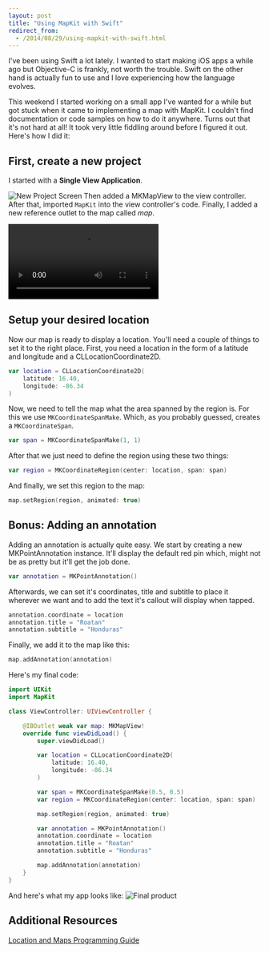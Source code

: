 ```yaml
---
layout: post
title: "Using MapKit with Swift"
redirect_from:
  - /2014/08/29/using-mapkit-with-swift.html
---
```

I've been using Swift a lot lately. I wanted to start making iOS apps a while ago but Objective-C is frankly, not worth the trouble. Swift on the other hand is actually fun to use and I love experiencing how the language evolves.

This weekend I started working on a small app I've wanted for a while but got stuck when it came to implementing a map with MapKit. I couldn't find documentation or code samples on how to do it anywhere. Turns out that it's not hard at all! It took very little fiddling around before I figured it out. Here's how I did it:

## First, create a new project
I started with a __Single View Application__.

![New Project Screen](/files/2014-07-29-using-mapkit/step_1.png)
Then added a MKMapView to the view controller. After that, imported `MapKit` into the view controller's code. Finally, I added a new reference outlet to the map called _map_.


<video controls>
    <source src="/files/2014-07-29-using-mapkit/swiftmaps_step_1.mp4" type="video/mp4; codecs=avc1.42E01E,mp4a.40.2">
    <source src="/files/2014-07-29-using-mapkit/swiftmaps_step_1.webm" type="video/webm; codecs=vp8,vorbis">
</video>

## Setup your desired location
Now our map is ready to display a location. You'll need a couple of things to set it to the right place. First, you need a location in the form of a latitude and longitude and a CLLocationCoordinate2D.

``` swift
var location = CLLocationCoordinate2D(
    latitude: 16.40,
    longitude: -86.34
)
```

Now, we need to tell the map what the area spanned by the region is. For this we use `MKCoordinateSpanMake`. Which, as you probably guessed, creates a `MKCoordinateSpan`.

``` swift
var span = MKCoordinateSpanMake(1, 1)
```

After that we just need to define the region using these two things:

``` swift
var region = MKCoordinateRegion(center: location, span: span)
```

And finally, we set this region to the map:

``` swift
map.setRegion(region, animated: true)
```

## Bonus: Adding an annotation
Adding an annotation is actually quite easy. We start by creating a new MKPointAnnotation instance. It'll display the default red pin which, might not be as pretty but it'll get the job done.

``` swift
var annotation = MKPointAnnotation()
```

Afterwards, we can set it's coordinates, title and subtitle to place it wherever we want and to add the text it's callout will display when tapped.

``` swift
annotation.coordinate = location
annotation.title = "Roatan"
annotation.subtitle = "Honduras"
```

Finally, we add it to the map like this:

``` swift
map.addAnnotation(annotation)
```

Here's my final code:

``` swift
import UIKit
import MapKit

class ViewController: UIViewController {

    @IBOutlet weak var map: MKMapView!
    override func viewDidLoad() {
        super.viewDidLoad()

        var location = CLLocationCoordinate2D(
            latitude: 16.40,
            longitude: -86.34
        )

        var span = MKCoordinateSpanMake(0.5, 0.5)
        var region = MKCoordinateRegion(center: location, span: span)

        map.setRegion(region, animated: true)

        var annotation = MKPointAnnotation()
        annotation.coordinate = location
        annotation.title = "Roatan"
        annotation.subtitle = "Honduras"

        map.addAnnotation(annotation)
    }
}
```

And here's what my app looks like:
<img src="/files/2014-07-29-using-mapkit/final.png" alt="Final product" class="small">
## Additional Resources

[Location and Maps Programming Guide](https://developer.apple.com/library/ios/documentation/userexperience/Conceptual/LocationAwarenessPG/AnnotatingMaps/AnnotatingMaps.html)
